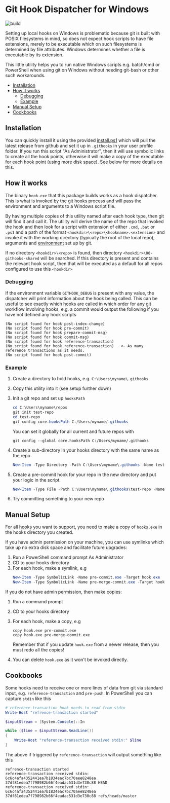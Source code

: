 # Git Hook Dispatcher for Windows


![build](https://img.shields.io/github/actions/workflow/status/fireflycons/git-hook-dispatcher/build_test.yml)

Setting up local hooks on Windows is problematic because git is built with POSIX filesystems in mind, so does not expect hook scripts to have file extensions, merely to be executable which on such filesystems is determined by file attributes. Windows determines whether a file is executable by its extension.

This little utility helps you to run native Windows scripts e.g. batch/cmd or PowerShell when using git on Windows without needing git-bash or other such workarounds.

* [Installation](#installation)
* [How it works](#how-it-works)
    * [Debugging](#debugging)
    * [Example](#example)
* [Manual Setup](#manual-setup)
* [Cookbooks](#cookbooks)

## Installation

You can quickly install it using the provided [install.ps1](./install.ps1) which will pull the latest release from github and set it up in `.githooks` in your user profile folder. If you run this script "As Administrator", then it will use symbolic links to create all the hook points, otherwise it will make a copy of the executable for each hook point (using more disk space). See below for more details on this.

## How it works

The binary `hook.exe` that this package builds works as a hook dispatcher. This is what is invoked by the git hooks process and will pass the environment and arguments to a Windows script file.

By having multiple copies of this utility named after each hook type, then git will find it and call it. The utility will derive the name of the repo that invoked the hook and then look for a script with extension of either `.cmd`, `.bat` or `.ps1` and a path of the format `<hookdir>\<repo>\<hookname>.<extension>` and invoke it with the working directory (typically the root of the local repo), arguments and [environment](https://git-scm.com/book/en/v2/Git-Internals-Environment-Variables) set up by git.

If no directory `<hookdir>\<repo>` is found, then directory `<hookdir>\00-githooks-shared` will be searched. If this directory is present and contains the relevant hook script, then that will be executed as a default for all repos configured to use this `<hookdir>`

### Debugging

If the environment variable `GITHOOK_DEBUG` is present with any value, the dispatcher will print information about the hook being called. This can be useful to see exactly which hooks are called in which order for any git workflow involving hooks, e.g. a commit would output the following if you have not defined any hook scripts

```
(No script found for hook post-index-change)
(No script found for hook pre-commit)
(No script found for hook prepare-commit-msg)
(No script found for hook commit-msg)
(No script found for hook reference-transaction)
(No script found for hook reference-transaction)   <- As many reference transactions as it needs.
(No script found for hook post-commit)
```

### Example

1. Create a directory to hold hooks, e.g. `C:\Users\myname\.githooks`
1. Copy this utility into it (see setup further down)
1. Init a git repo and set up `hooksPath`
    ```powershell
    cd C:\Users\myname\repos
    git init test-repo
    cd test-repo
    git config core.hooksPath C:/Users/myname/.githooks
    ```

    You can set it globally for all current and future repos with

    ```
    git config --global core.hooksPath C:/Users/myname/.githooks
    ```

1. Create a sub-directory in your hooks directory with the same name as the repo
    ```powershell
    New-Item -Type Directory -Path C:\Users\myname\.githooks -Name test-repo
    ```
1. Create a pre-commit hook for your repo in the new directory and put your logic in the script.
    ```powershell
    New-Item -Type File -Path C:\Users\myname\.githooks\test-repo -Name pre-commit.ps1
    ```
1. Try committing something to your new repo

## Manual Setup

For all [hooks](https://git-scm.com/docs/githooks#_hooks) you want to support, you need to make a copy of `hooks.exe` in the hooks directory you created.

If you have admin permission on your machine, you can use symlinks which take up no extra disk space and facilitate future upgrades:

1. Run a PowerShell command prompt As Administrator
1. CD to your hooks directory
1. For each hook, make a symlink, e.g
    ```powershell
    New-Item -Type SymbolicLink -Name pre-commit.exe -Target hook.exe
    New-Item -Type SymbolicLink -Name pre-merge-commit.exe -Target hook.exe
    ```

If you do not have admin permission, then make copies:

1. Run a command prompt
1. CD to your hooks directory
1. For each hook, make a copy, e.g
    ```dos
    copy hook.exe pre-commit.exe
    copy hook.exe pre-merge-commit.exe
    ```

    Remember that if you update `hook.exe` from a newer release, then you must redo all the copies!
1. You can delete `hook.exe` as it won't be invoked directly.


## Cookbooks

Some hooks need to receive one or more lines of data from git via standard input, e.g. `reference-transaction` and `pre-push`. In PowerShell you can capture `stdin` like this

```powershell
# reference-transaction hook needs to read from stdin
Write-Host "refrence-transaction started"

$inputStream = [System.Console]::In

while ($line = $inputStream.ReadLine())
{
    Write-Host "reference-transaction received stdin:" $line
}
```

The above if triggered by `reference-transaction` will output something like this

```
refrence-transaction started
reference-transaction received stdin: 6c6c4afa4352441ea7b1834eac7bc70aee8248ea 37df81edea7f798982b66f4eadac531d3e730c88 HEAD
reference-transaction received stdin: 6c6c4afa4352441ea7b1834eac7bc70aee8248ea 37df81edea7f798982b66f4eadac531d3e730c88 refs/heads/master
```